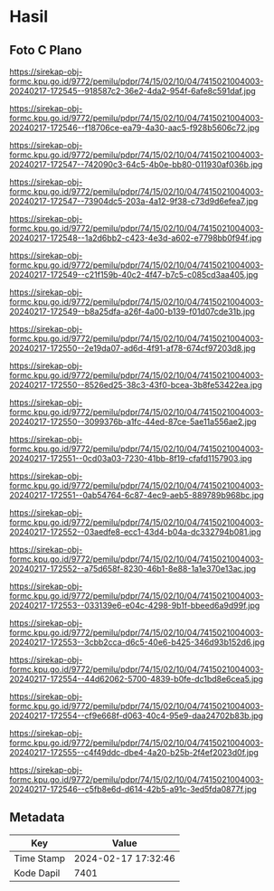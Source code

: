 # Hasil

## Foto C Plano

https://sirekap-obj-formc.kpu.go.id/9772/pemilu/pdpr/74/15/02/10/04/7415021004003-20240217-172545--918587c2-36e2-4da2-954f-6afe8c591daf.jpg

https://sirekap-obj-formc.kpu.go.id/9772/pemilu/pdpr/74/15/02/10/04/7415021004003-20240217-172546--f18706ce-ea79-4a30-aac5-f928b5606c72.jpg

https://sirekap-obj-formc.kpu.go.id/9772/pemilu/pdpr/74/15/02/10/04/7415021004003-20240217-172547--742090c3-64c5-4b0e-bb80-011930af036b.jpg

https://sirekap-obj-formc.kpu.go.id/9772/pemilu/pdpr/74/15/02/10/04/7415021004003-20240217-172547--73904dc5-203a-4a12-9f38-c73d9d6efea7.jpg

https://sirekap-obj-formc.kpu.go.id/9772/pemilu/pdpr/74/15/02/10/04/7415021004003-20240217-172548--1a2d6bb2-c423-4e3d-a602-e7798bb0f94f.jpg

https://sirekap-obj-formc.kpu.go.id/9772/pemilu/pdpr/74/15/02/10/04/7415021004003-20240217-172549--c21f159b-40c2-4f47-b7c5-c085cd3aa405.jpg

https://sirekap-obj-formc.kpu.go.id/9772/pemilu/pdpr/74/15/02/10/04/7415021004003-20240217-172549--b8a25dfa-a26f-4a00-b139-f01d07cde31b.jpg

https://sirekap-obj-formc.kpu.go.id/9772/pemilu/pdpr/74/15/02/10/04/7415021004003-20240217-172550--2e19da07-ad6d-4f91-af78-674cf97203d8.jpg

https://sirekap-obj-formc.kpu.go.id/9772/pemilu/pdpr/74/15/02/10/04/7415021004003-20240217-172550--8526ed25-38c3-43f0-bcea-3b8fe53422ea.jpg

https://sirekap-obj-formc.kpu.go.id/9772/pemilu/pdpr/74/15/02/10/04/7415021004003-20240217-172550--3099376b-a1fc-44ed-87ce-5ae11a556ae2.jpg

https://sirekap-obj-formc.kpu.go.id/9772/pemilu/pdpr/74/15/02/10/04/7415021004003-20240217-172551--0cd03a03-7230-41bb-8f19-cfafd1157903.jpg

https://sirekap-obj-formc.kpu.go.id/9772/pemilu/pdpr/74/15/02/10/04/7415021004003-20240217-172551--0ab54764-6c87-4ec9-aeb5-889789b968bc.jpg

https://sirekap-obj-formc.kpu.go.id/9772/pemilu/pdpr/74/15/02/10/04/7415021004003-20240217-172552--03aedfe8-ecc1-43d4-b04a-dc332794b081.jpg

https://sirekap-obj-formc.kpu.go.id/9772/pemilu/pdpr/74/15/02/10/04/7415021004003-20240217-172552--a75d658f-8230-46b1-8e88-1a1e370e13ac.jpg

https://sirekap-obj-formc.kpu.go.id/9772/pemilu/pdpr/74/15/02/10/04/7415021004003-20240217-172553--033139e6-e04c-4298-9b1f-bbeed6a9d99f.jpg

https://sirekap-obj-formc.kpu.go.id/9772/pemilu/pdpr/74/15/02/10/04/7415021004003-20240217-172553--3cbb2cca-d6c5-40e6-b425-346d93b152d6.jpg

https://sirekap-obj-formc.kpu.go.id/9772/pemilu/pdpr/74/15/02/10/04/7415021004003-20240217-172554--44d62062-5700-4839-b0fe-dc1bd8e6cea5.jpg

https://sirekap-obj-formc.kpu.go.id/9772/pemilu/pdpr/74/15/02/10/04/7415021004003-20240217-172554--cf9e668f-d063-40c4-95e9-daa24702b83b.jpg

https://sirekap-obj-formc.kpu.go.id/9772/pemilu/pdpr/74/15/02/10/04/7415021004003-20240217-172555--c4f49ddc-dbe4-4a20-b25b-2f4ef2023d0f.jpg

https://sirekap-obj-formc.kpu.go.id/9772/pemilu/pdpr/74/15/02/10/04/7415021004003-20240217-172546--c5fb8e6d-d614-42b5-a91c-3ed5fda0877f.jpg


## Metadata

| Key        | Value               |
| ---------- | ------------------- |
| Time Stamp | 2024-02-17 17:32:46 |
| Kode Dapil | 7401                |



